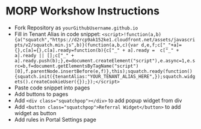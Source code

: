 # MORP Workshow Instructions

- Fork Repository as `yourGithubUsername.github.io`
- Fill in Tenant Alias in code snippet: ```<script>!function(a,b){a("squatch","https://d2rcp9ak152ke1.cloudfront.net/assets/javascripts/v2/squatch.min.js",b)}(function(a,b,c){var d,e,f;c["_"+a]={},c[a]={},c[a].ready=function(b){c["_" + a].ready =  c["_" + a].ready || [];c["_" + a].ready.push(b);},e=document.createElement("script"),e.async=1,e.src=b,f=document.getElementsByTagName("script")[0],f.parentNode.insertBefore(e,f)},this);squatch.ready(function(){squatch.init({tenantAlias:"YOUR_TENANT_ALIAS_HERE",});squatch.widgets().createCookieUser({});});</script>```
- Paste code snippet into pages
- Add buttons to pages
 - Add `<div class="squatchpop"></div>` to add popup widget from div
 - Add `<button class="squatchpop">Referral Widget</button>` to add widget as button
- Add rules in Portal Settings page